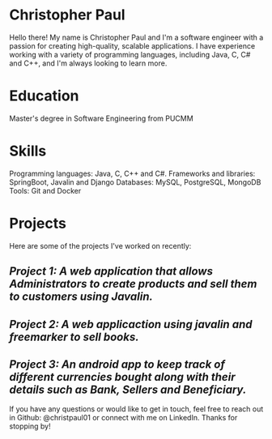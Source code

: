 # Christopher Paul
Hello there! My name is Christopher Paul and I'm a software engineer with a passion for creating high-quality, scalable applications. I have experience working with a variety of programming languages, including Java, C, C# and C++, and I'm always looking to learn more.

# Education
Master's degree in Software Engineering from PUCMM

# Skills
Programming languages: Java, C, C++ and C#.
Frameworks and libraries: SpringBoot, Javalin and Django
Databases: MySQL, PostgreSQL, MongoDB
Tools: Git and Docker

# Projects
Here are some of the projects I've worked on recently:

## _Project 1: A web application that allows Administrators to create products and sell them to customers using Javalin._

## _Project 2: A web applicaction using javalin and freemarker to sell books._

## _Project 3: An android app to keep track of different currencies bought along with their details such as Bank, Sellers and Beneficiary._

If you have any questions or would like to get in touch, feel free to reach out in Github: @christpaul01 or connect with me on LinkedIn. Thanks for stopping by!

